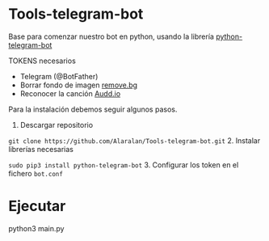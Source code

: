 # Tools-telegram-bot
Base para comenzar nuestro bot en python, usando la librería [python-telegram-bot](https://github.com/python-telegram-bot/python-telegram-bot)

TOKENS necesarios
- Telegram (@BotFather)
- Borrar fondo de imagen [remove.bg](https://www.remove.bg/tools-api)
- Reconocer la canción [Audd.io](https://dashboard.audd.io/)

Para la instalación debemos seguir algunos pasos.
1. Descargar repositorio

`git clone https://github.com/Alaralan/Tools-telegram-bot.git`
2. Instalar librerías necesarias

`sudo pip3 install python-telegram-bot`
3. Configurar los token en el fichero `bot.conf`



# Ejecutar
python3 main.py
